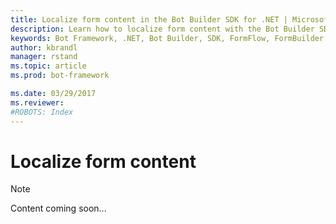 ```yaml
---
title: Localize form content in the Bot Builder SDK for .NET | Microsoft Docs
description: Learn how to localize form content with the Bot Builder SDK for .NET.
keywords: Bot Framework, .NET, Bot Builder, SDK, FormFlow, FormBuilder
author: kbrandl
manager: rstand
ms.topic: article
ms.prod: bot-framework

ms.date: 03/29/2017
ms.reviewer:
#ROBOTS: Index
---
```


# Localize form content

> [!NOTE]
> Content coming soon...